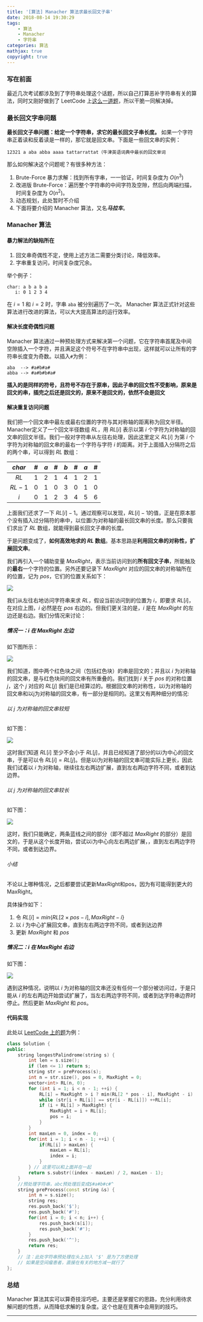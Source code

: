 ```yaml
---
title: '[算法] Manacher 算法求最长回文子串'
date: 2018-08-14 19:30:29
tags:
	- 算法
	- Manacher
	- 字符串
categories: 算法
mathjax: true
copyright: true
---
```


### 写在前面

最近几次考试都涉及到了字符串处理这个话题，所以自己打算恶补字符串有关的算法，同时又刚好做到了 LeetCode 上[这么一道题](https://leetcode-cn.com/problems/longest-palindromic-substring/description/)，所以干脆一同解决掉。

<!-- more -->

### 最长回文字串问题

**最长回文子串问题：给定一个字符串，求它的最长回文子串长度。**
如果一个字符串正着读和反着读是一样的，那它就是回文串。下面是一些回文串的实例：

	12321 a aba abba aaaa tattarrattat（牛津英语词典中最长的回文单词

那么如何解决这个问题呢？有很多种方法：

1. Brute-Force 暴力求解：找到所有字串，一一验证，时间复杂度为 $O(n^3)$
2. 改进版 Brute-Force：遍历整个字符串的中间字符及空隙，然后向两端扫描，时间复杂度为 $O(n^2)$。
3. 动态规划，此处暂时不介绍
4. 下面将要介绍的 Manacher 算法，又名***马拉车***。

### Manacher 算法

#### 暴力解法的缺陷所在

1. 回文串奇偶性不定，使用上述方法二需要分类讨论，降低效率。
2. 字串重复访问，时间复杂度冗余。

举个例子：

	char: a b a b a
	   i: 0 1 2 3 4

在 $i=1$ 和 $i=2$ 时，字串 `aba` 被分别遍历了一次。
Manacher 算法正式针对这些算法进行改进的算法，可以大大提高算法的运行效率。

#### 解决长度奇偶性问题

Manacher 算法通过一种预处理方式来解决第一个问题，它在字符串首尾及中间空隙插入一个字符，并且满足这个符号不在字符串中出现，这样就可以让所有的字符串长度变为奇数。以插入`#`为例：

	aba  --> #a#b#a#
	abba --> #a#b#b#a#

**插入的是同样的符号，且符号不存在于原串，因此子串的回文性不受影响，原来是回文的串，插完之后还是回文的，原来不是回文的，依然不会是回文**

#### 解决重复访问问题

我们把一个回文串中最左或最右位置的字符与其对称轴的距离称为回文半径。Manacher定义了一个回文半径数组 $RL$，用 $RL[i]$ 表示以第 $i$ 个字符为对称轴的回文串的回文半径。我们一般对字符串从左往右处理，因此这里定义 $RL[i]$ 为第 $i$ 个字符为对称轴的回文串的最右一个字符与字符 $i$ 的距离。对于上面插入分隔符之后的两个串，可以得到 $RL$ 数组：

| $char$ | # | $a$ | # | $b$ | # | $a$ | # |
|:------:|:---:|:---:|:---:|:---:|:---:|:---:|:---:|
| $RL$ | $1$ | $2$ | $1$ | $4$ | $1$ | $2$ | $1$ |
| $RL-1$ | $0$ | $1$ | $0$ | $3$ | $0$ | $1$ | $0$ |
| $i$ | $0$ | $1$ | $2$ | $3$ | $4$ | $5$ | $6$ |

上面我们还求了一下 $RL[i]-1$。通过观察可以发现，$RL[i]-1$的值，正是在原本那个没有插入过分隔符的串中，以位置i为对称轴的最长回文串的长度。那么只要我们求出了 $RL$ 数组，就能得到最长回文子串的长度。

于是问题变成了，**如何高效地求的 $RL$ 数组**。基本思路是**利用回文串的对称性，扩展回文串**。

我们再引入一个辅助变量 $MaxRight$，表示当前访问到的**所有回文子串**，所能触及的**最右**一个字符的位置。另外还要记录下 $MaxRight$ 对应的回文串的对称轴所在的位置，记为 $pos$，它们的位置关系如下：

<div style="align: center"> <img src="pic1.jpg"/> </div>

我们从左往右地访问字符串来求 $RL$，假设当前访问到的位置为 $i$，即要求 $RL[i]$，在对应上图，$i$ 必然是在 $pos$ 右边的。但我们更关注的是，$i$ 是在 $MaxRight$ 的左边还是右边。我们分情况来讨论：

##### 情况一：$i$ 在 $MaxRight$ 左边

如下图所示：

<div style="align: center"> <img src="pic2.jpg"/> </div>

我们知道，图中两个红色块之间（包括红色块）的串是回文的；并且以 $i$ 为对称轴的回文串，是与红色块间的回文串有所重叠的。我们找到 $i$ 关于 $pos$ 的对称位置 $j$，这个 $j$ 对应的 $RL[j]$ 我们是已经算过的。根据回文串的对称性，以i为对称轴的回文串和以j为对称轴的回文串，有一部分是相同的。这里又有两种细分的情况:

###### 以 $j$ 为对称轴的回文串较短

如下图：

<div style="align: center"> <img src="pic3.jpg"/> </div>

这时我们知道 $RL[i]$ 至少不会小于 $RL[j]$，并且已经知道了部分的以i为中心的回文串，于是可以令 $RL[i]=RL[j]$。但是以i为对称轴的回文串可能实际上更长，因此我们试着以 $i$ 为对称轴，继续往左右两边扩展，直到左右两边字符不同，或者到达边界。

###### 以 $j$ 为对称轴的回文串较长

如下图：

<div style="align: center"> <img src="pic4.jpg"/> </div>

这时，我们只能确定，两条蓝线之间的部分（即不超过 $MaxRight$ 的部分）是回文的，于是从这个长度开始，尝试以i为中心向左右两边扩展，，直到左右两边字符不同，或者到达边界。

###### 小结
不论以上哪种情况，之后都要尝试更新MaxRight和pos，因为有可能得到更大的MaxRight。

具体操作如下：

1. 令 $RL[i]=min\lbrace RL[2\times pos-i], MaxRight-i\rbrace$
2. 以 $i$ 为中心扩展回文串，直到左右两边字符不同，或者到达边界
3. 更新 $MaxRight$ 和 $pos$

##### 情况二：$i$ 在 $MaxRight$ 右边

如下图：

<div style="align: center"> <img src="pic5.jpg"/> </div>

遇到这种情况，说明以 $i$ 为对称轴的回文串还没有任何一个部分被访问过，于是只能从 $i$ 的左右两边开始尝试扩展了，当左右两边字符不同，或者到达字符串边界时停止。然后更新 $MaxRight$ 和 $pos$。

#### 代码实现

此处以 [LeetCode 上的题](https://leetcode-cn.com/problems/longest-palindromic-substring/description/)为例：

```cpp
class Solution {
public:
	string longestPalindrome(string s) {
		int len = s.size();
		if (len <= 1) return s;
		string str = preProcess(s);
		int n = str.size(), pos = 0, MaxRight = 0;
		vector<int> RL(n, 0);
		for (int i = 1; i < n - 1; ++i) {
			RL[i] = MaxRight > i ? min(RL[2 * pos - i], MaxRight - i) : 1;
			while (str[i + RL[i]] == str[i - RL[i]]) ++RL[i];
			if (i + RL[i] > MaxRight) {
				MaxRight = i + RL[i];
				pos = i;
			}
		}
		int maxLen = 0, index = 0;
		for(int i = 1; i < n - 1; ++i) {
			if(RL[i] > maxLen) {
				maxLen = RL[i];
				index = i;
			}
		} // 这里可以和上面并在一起
		return s.substr((index - maxLen) / 2, maxLen - 1);
	}
	//预处理字符串，abc预处理后变成$#a#b#c#^
	string preProcess(const string &s) {
		int n = s.size();
		string res;
		res.push_back('$');
		res.push_back('#');
		for(int i = 0; i < n; i++) {
			res.push_back(s[i]);
			res.push_back('#');
		}
		res.push_back('^');
		return res;
	}
	// 注：此处字符串预处理在头上加入 '$' 是为了方便处理
	// 如果是空间瘤患者，直接在有关的地方减一就行了
};
```
### 总结

Manacher 算法其实可以算奇技淫巧吧，主要还是掌握它的思路，充分利用待求解问题的性质，从而降低求解的复杂度。这个也是在竞赛中会用到的技巧。

---
